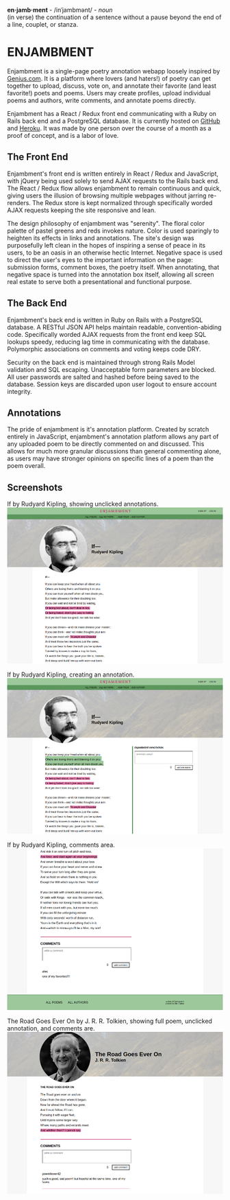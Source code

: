**en·jamb·ment** - /inˈjambmənt/ - _noun_<br>
(in verse) the continuation of a sentence without a pause beyond the end of a line, couplet, or stanza.

# ENJAMBMENT
Enjambment is a single-page poetry annotation webapp loosely inspired by [Genius.com](https://www.genius.com). It is a platform where lovers (and haters!) of poetry can get together to upload, discuss, vote on, and annotate their favorite (and least favorite!) poets and poems. Users may create profiles, upload individual poems and authors, write comments, and annotate poems directly.

Enjambment has a React / Redux front end communicating with a Ruby on Rails back end and a PostgreSQL database. It is currently hosted on [GitHub](https://github.com) and [Heroku](https://heroku.com). It was made by one person over the course of a month as a proof of concept, and is a labor of love.

## The Front End
Enjambment's front end is written entirely in React / Redux and JavaScript, with jQuery being used solely to send AJAX requests to the Rails back end. The React / Redux flow allows enjambment to remain continuous and quick, giving users the illusion of browsing multiple webpages without jarring re-renders. The Redux store is kept normalized through specifically worded AJAX requests keeping the site responsive and lean.

The design philosophy of enjambment was "serenity". The floral color palette of pastel greens and reds invokes nature. Color is used sparingly to heighten its effects in links and annotations. The site's design was purposefully left clean in the hopes of inspiring a sense of peace in its users, to be an oasis in an otherwise hectic Internet. Negative space is used to direct the user's eyes to the important information on the page: submission forms, comment boxes, the poetry itself. When annotating, that negative space is turned into the annotation box itself, allowing all screen real estate to serve both a presentational and functional purpose.

## The Back End
Enjambment's back end is written in Ruby on Rails with a PostgreSQL database. A RESTful JSON API helps maintain readable, convention-abiding code. Specifically worded AJAX requests from the front end keep SQL lookups speedy, reducing lag time in communicating with the database. Polymorphic associations on comments and voting keeps code DRY.

Security on the back end is maintained through strong Rails Model validation and SQL escaping. Unacceptable form parameters are blocked. All user passwords are salted and hashed before being saved to the database. Session keys are discarded upon user logout to ensure account integrity.

## Annotations
The pride of enjambment is it's annotation platform. Created by scratch entirely in JavaScript, enjambment's annotation platform allows any part of any uploaded poem to be directly commented on and discussed. This allows for much more granular discussions than general commenting alone, as users may have stronger opinions on specific lines of a poem than the poem overall.

## Screenshots
If by Rudyard Kipling, showing unclicked annotations.
![If by Rudyard Kipling Poem Screenshot](readmes/enjambment_screenshot_1.png)

If by Rudyard Kipling, creating an annotation.
![If by Rudyard Kipling Annotation Screenshot](readmes/enjambment_screenshot_2.png)

If by Rudyard Kipling, comments area.
![If by Rudyard Kipling Comments Screenshot](readmes/enjambment_screenshot_3.png)

The Road Goes Ever On by J. R. R. Tolkien, showing full poem, unclicked annotation, and comments are.
![The Road Goes Ever On by J. R. R. Tolkien Screenshot](readmes/enjambment_screenshot_4.png)
